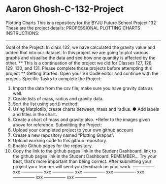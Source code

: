 # Aaron Ghosh-C-132-Project
Plotting Charts
This is a repository for the BYJU Future School Project 132
These are the project details:
PROFESSIONAL
PLOTTING CHARTS
INSTRUCTIONS:
____________________________________________________________________________________
Goal of the Project:
In class 132, we have calculated the gravity value and added that into our dataset.
In this project we are going to plot various graphs and visualise the data and see how one
quantity is affected by the other.
** This is a continuation of the project we did for Classes 127, 128, 129, 130, and 131.
Please complete those projects before attempting this project **
Getting Started:
Open your VS Code editor and continue with the project.
Specific Tasks to complete the Project:
1. Import the data from the csv file, make sure you have gravity data as well.
2. Create lists of mass, radius and gravity data.
3. Sort the list using sort() method.
4. Using Matplotlib, create charts between, mass and radius.
    ● Add labels and titles in the chart.
5. Create a chart of mass and gravity also.
*Refer to the images given above for reference.
Submitting the Project:
1. Upload your completed project to your own github account
2. Create a new repository named “Plotting Graphs”.
3. Upload working code to this github repository.
4. Enable Github pages for the repository.
5. Copy the link to the github pages link in the Student Dashboard. link to the github
pages link in the Student Dashboard.
REMEMBER… Try your best, that’s more important than being correct.
After submitting your project your teacher will send you feedback on your work.
————— xxx ————— xxx ————— xxx ————— xxx ————— xxx ————— xxx ————— xxx —————
